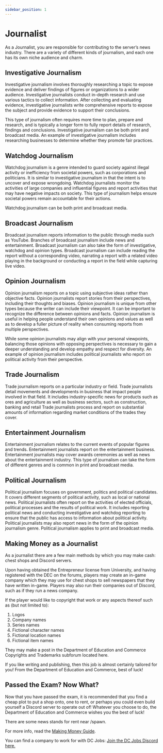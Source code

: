 ```yaml
---
sidebar_position: 1
---
```


# Journalist

As a Journalist, you are responsible for contributing to the server’s news industry. There are a variety of different kinds of journalism, and each one has its own niche audience and charm.


## Investigative Journalism

Investigative journalism involves thoroughly researching a topic to expose evidence and deliver findings of figures or organizations to a wider audience. Investigative journalists conduct in-depth research and use various tactics to collect information. After collecting and evaluating evidence, investigative journalists write comprehensive reports to expose the subject and provide evidence to support their conclusions.

This type of journalism often requires more time to plan, prepare and research, and is typically a longer form to fully report details of research, findings and conclusions. Investigative journalism can be both print and broadcast media. An example of investigative journalism includes researching businesses to determine whether they promote fair practices.

## Watchdog Journalism

Watchdog journalism is a genre intended to guard society against illegal activity or inefficiency from societal powers, such as corporations and politicians. It is similar to investigative journalism in that the intent is to uncover and expose wrongdoing. Watchdog journalists monitor the activities of large companies and influential figures and report activities that may have negative impacts on society. This type of journalism helps ensure societal powers remain accountable for their actions.

Watchdog journalism can be both print and broadcast media.

## Broadcast Journalism

Broadcast journalism reports information to the public through media such as YouTube. Branches of broadcast journalism include news and entertainment. Broadcast journalism can also take the form of investigative, watchdog and opinion types. Broadcast journalism can include reading the report without a corresponding video, narrating a report with a related video playing in the background or conducting a report in the field while capturing live video.

## Opinion Journalism

Opinion journalism reports on a topic using subjective ideas rather than objective facts. Opinion journalists report stories from their perspectives, including their thoughts and biases. Opinion journalism is unique from other types because the writer can include their viewpoint. It can be important to recognize the difference between opinions and facts. Opinion journalism is useful in helping people understand their own opinions and values as well as to develop a fuller picture of reality when consuming reports from multiple perspectives.

While some opinion journalists may align with your personal viewpoints, balancing those opinions with opposing perspectives is necessary to gain a deeper understanding and develop empathy and respect for diversity. An example of opinion journalism includes political journalists who report on political activity from their perspective.

## Trade Journalism

Trade journalism reports on a particular industry or field. Trade journalists detail movements and developments in business that impact people involved in that field. It includes industry-specific news for products such as ores and agriculture as well as business sectors, such as construction, banking and retail Trade journalists process and report on substantial amounts of information regarding market conditions of the trades they cover.

## Entertainment Journalism

Entertainment journalism relates to the current events of popular figures and trends. Entertainment journalists report on the entertainment business. Entertainment journalists may cover awards ceremonies as well as news about the entertainment industry. This type of journalism can take the form of different genres and is common in print and broadcast media.

## Political Journalism

Political journalism focuses on government, politics and political candidates. It covers different segments of political activity, such as local or national news. Political journalists often report on the activities of elected officials, political processes and the results of political work. It includes reporting political news and conducting investigative and watchdog reporting to ensure that the public has access to information about political activity. Political journalists may also report news in the form of the opinion journalism genre. Political journalism applies to print and broadcast media.

## Making Money as a Journalist

As a journalist there are a few main methods by which you may make cash: chest shops and Discord servers.

Upon having obtained the Entrepreneur license from University, and having registered with the DEC on the forums, players may create an in-game company which they may use for chest shops to sell newspapers that they have written in-game. Players may also run their companies out of Discord, such as if they run a news company.

If the player would like to copyright that work or any aspects thereof such as (but not limited to):

1. Logos
2. Company names
3. Series names
4. Fictional character names
5. Fictional location names
6. Fictional item names

They may make a post in the Department of Education and Commerce Copyrights and Trademarks subforum located here.

If you like writing and publishing, then this job is almost certainly tailored for you! From the Department of Education and Commerce, best of luck!

## Passed the Exam? Now What?
Now that you have passed the exam, it is recommended that you find a cheap plot to put a shop onto, one to rent, or perhaps you could even build yourself a Discord server to operate out of! Whatever you choose to do, the Department of Education and Commerce wishes you the best of luck!

There are some news stands for rent near /spawn.

For more info, read the [Making Money Guide](https://democracycraft.net/threads/making-money.1410/).

You can find a company to work for with DC Jobs: [Join the DC Jobs Discord here.](https://discord.gg/Q8rNjddjjh)
